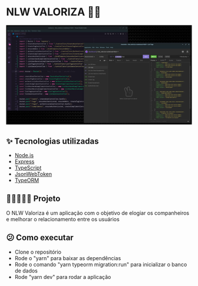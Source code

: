 # NLW VALORIZA 🤝🏼

<img src="public/img/nlwvaloriza-screenshot.jpg" alt="nlwvaloriza-screenshot">

## ✨ Tecnologias utilizadas

- [Node.js](https://nodejs.org/en/)
- [Express](https://expressjs.com/)
- [TypeScript](https://www.typescriptlang.org/)
- [JsonWebToken](https://jwt.io/introduction)
- [TypeORM](https://typeorm.io/#/)

## 🧑🏼‍🤝‍🧑🏼 Projeto

O NLW Valoriza é um aplicação com o objetivo de elogiar os companheiros e melhorar o relacionamento entre os usuários

## 😕 Como executar

- Clone o repositório
- Rode o "yarn" para baixar as dependências
- Rode o comando "yarn typeorm migration:run" para inicializar o banco de dados
- Rode "yarn dev" para rodar a aplicação
